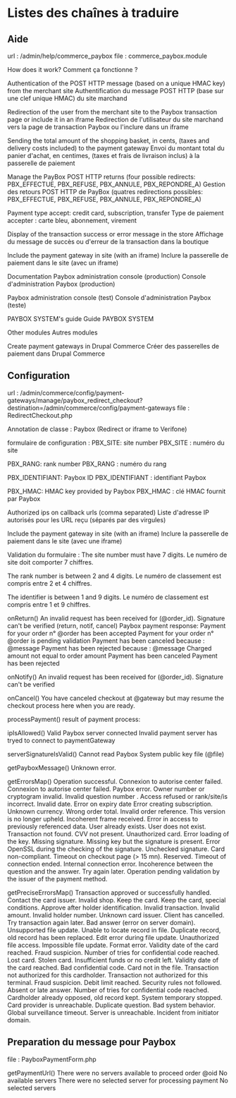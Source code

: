 # Listes des chaînes à traduire

## Aide
url : /admin/help/commerce_paybox
file : commerce_paybox.module

How does it work?
Comment ça fonctionne ?

Authentication of the POST HTTP message (based on a unique HMAC key) from the merchant site
Authentification du message POST HTTP (base sur une clef unique HMAC) du site marchand

Redirection of the user from the merchant site to the Paybox transaction page or include it in an iframe
Redirection de l'utilisateur du site marchand vers la page de transaction Paybox ou l'inclure dans un iframe

Sending the total amount of the shopping basket, in cents, (taxes and delivery costs included) to the payment gateway
Envoi du montant total du panier d'achat, en centimes, (taxes et frais de livraison inclus) à la passerelle de paiement

Manage the PayBox POST HTTP returns (four possible redirects: PBX_EFFECTUE, PBX_REFUSE, PBX_ANNULE, PBX_REPONDRE_A)
Gestion des retours POST HTTP de PayBox (quatres redirections possibles: PBX_EFFECTUE, PBX_REFUSE, PBX_ANNULE, PBX_REPONDRE_A)

Payment type accept: credit card, subscription, transfer
Type de paiement accepter&nbsp;: carte bleu, abonnement, virement

Display of the transaction success or error message in the store
Affichage du message de succès ou d'erreur de la transaction dans la boutique

Include the payment gateway in site (with an iframe)
Inclure la passerelle de paiement dans le site (avec un iframe)

Documentation
Paybox administration console (production)
Console d'administration Paybox (production)

Paybox administration console (test)
Console d'administration Paybox (teste)

PAYBOX SYSTEM's guide
Guide PAYBOX SYSTEM

Other modules
Autres modules

Create payment gateways in Drupal Commerce
Créer des passerelles de paiement dans Drupal Commerce

## Configuration
url : /admin/commerce/config/payment-gateways/manage/paybox_redirect_checkout?destination=/admin/commerce/config/payment-gateways
file : RedirectCheckout.php

Annotation de classe :
Paybox (Redirect or iframe to Verifone)

formulaire de configuration :
PBX_SITE: site number
PBX_SITE : numéro du site

PBX_RANG: rank number
PBX_RANG : numéro du rang

PBX_IDENTIFIANT: Paybox ID
PBX_IDENTIFIANT : identifiant Paybox

PBX_HMAC: HMAC key provided by Paybox
PBX_HMAC : clé HMAC fournit par Paybox

Authorized ips on callback urls (comma separated)
Liste d'adresse IP autorisés pour les URL reçu (séparés par des virgules)

Include the payment gateway in site (with an iframe)
Inclure la passerelle de paiement dans le site (avec une iframe)

Validation du formulaire :
The site number must have 7 digits.
Le numéro de site doit comporter 7 chiffres.

The rank number is between 2 and 4 digits.
Le numéro de classement est compris entre 2 et 4 chiffres.

The identifier is between 1 and 9 digits.
Le numéro de classement est compris entre 1 et 9 chiffres.

onReturn()
An invalid request has been received for (@order_id). Signature can't be verified (return, notif, cancel)
Paybox payment response:
Payment for your order n° @order has been accepted
Payment for your order n° @order is pending validation
Payment has been canceled because : @message
Payment has been rejected because : @message
Charged amount not equal to order amount
Payment has been canceled
Payment has been rejected

onNotify()
An invalid request has been received for (@order_id). Signature can't be verified

onCancel()
You have canceled checkout at @gateway but may resume the checkout process here when you are ready.

processPayment()
result of payment process:

ipIsAllowed()
Valid Paybox server connected
Invalid payment server has tryed to connect to paymentGateway

serverSignatureIsValid()
Cannot read Paybox System public key file (@file)

getPayboxMessage()
Unknown error.

getErrorsMap()
Operation successful.
Connexion to autorise center failed.
Connexion to autorise center failed.
Paybox error.
Owner number or cryptogram invalid.
Invalid question number .
Access refused or rank/site/is incorrect.
Invalid date.
Error on expiry date
Error creating subscription.
Unknown currency.
Wrong order total.
Invalid order reference.
This version is no longer upheld.
Incoherent frame received.
Error in access to previously referenced data.
User already exists.
User does not exist.
Transaction not found.
CVV not present.
Unauthorized card.
Error loading of the key.
Missing signature.
Missing key but the signature is present.
Error OpenSSL during the checking of the signature.
Unchecked signature.
Card non-compliant.
Timeout on checkout page (> 15 mn).
Reserved.
Timeout of connection ended.
Internal connection error.
Incoherence between the question and the answer. Try again later.
Operation pending validation by the issuer of the payment method.

getPreciseErrorsMap()
Transaction approved or successfully handled.
Contact the card issuer.
Invalid shop.
Keep the card.
Keep the card, special conditions.
Approve after holder identification.
Invalid transaction.
Invalid amount.
Invalid holder number.
Unknown card issuer.
Client has cancelled.
Try transaction again later.
Bad answer (error on server domain).
Unsupported file update.
Unable to locate record in file.
Duplicate record, old record has been replaced.
Edit error during file update.
Unauthorized file access.
Impossible file update.
Format error.
Validity date of the card reached.
Fraud suspicion.
Number of tries for confidential code reached.
Lost card.
Stolen card.
Insufficient funds or no credit left.
Validity date of the card reached.
Bad confidential code.
Card not in the file.
Transaction not authorized for this cardholder.
Transaction not authorized for this terminal.
Fraud suspicion.
Debit limit reached.
Security rules not followed.
Absent or late answer.
Number of tries for confidential code reached.
Cardholder already opposed, old record kept.
System temporary stopped.
Card provider is unreachable.
Duplicate question.
Bad system behavior.
Global surveillance timeout.
Server is unreachable.
Incident from initiator domain.

## Preparation du message pour Paybox
file : PayboxPaymentForm.php

getPaymentUrl()
There were no servers available to proceed order @oid
No available servers
There were no selected server for processing payment
No selected servers
